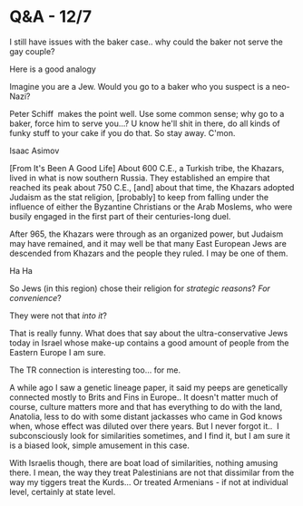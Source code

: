 # Q&A - 12/7

I still have issues with the baker case.. why could the baker not serve the gay couple?

Here is a good analogy

Imagine you are a Jew. Would you go to a baker who you suspect is a neo-Nazi?

Peter Schiff  makes the point well. Use some common sense; why go to a baker, force him to serve you...? U know he'll shit in there, do all kinds of funky stuff to your cake if you do that. So stay away. C'mon.

<a name="israeltr"/>

Isaac Asimov

[From It's Been A Good Life] About 600 C.E., a Turkish tribe, the
Khazars, lived in what is now southern Russia. They established an
empire that reached its peak about 750 C.E., [and] about that time,
the Khazars adopted Judaism as the stat religion, [probably] to keep
from falling under the influence of either the Byzantine Christians or
the Arab Moslems, who were busily engaged in the first part of their
centuries-long duel.

After 965, the Khazars were through as an organized power, but Judaism
may have remained, and it may well be that many East European Jews are
descended from Khazars and the people they ruled. I may be one of
them.

Ha Ha

So Jews (in this region) chose their religion for *strategic reasons*?
*For convenience*?

They were not that *into it*?

That is really funny. What does that say about the ultra-conservative
Jews today in Israel whose make-up contains a good amount of people
from the Eastern Europe I am sure.

The TR connection is interesting too... for me.

A while ago I saw a genetic lineage paper, it said my peeps are
genetically connected mostly to Brits and Fins in Europe.. It doesn't
matter much of course, culture matters more and that has everything to
do with the land, Anatolia, less to do with some distant jackasses who
came in God knows when, whose effect was diluted over there years. But
I never forgot it..  I subconsciously look for similarities sometimes,
and I find it, but I am sure it is a biased look, simple amusement in
this case.

With Israelis though, there are boat load of similarities, nothing
amusing there. I mean, the way they treat Palestinians are not that
dissimilar from the way my tiggers treat the Kurds... Or treated
Armenians - if not at individual level, certainly at state level.










